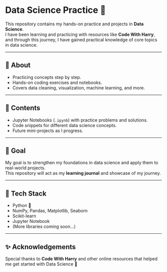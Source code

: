 # Data Science Practice 🚀

This repository contains my hands-on practice and projects in **Data Science**.  
I have been learning and practicing with resources like **Code With Harry**, and through this journey, I have gained practical knowledge of core topics in data science.

---

## 📌 About
- Practicing concepts step by step.
- Hands-on coding exercises and notebooks.
- Covers data cleaning, visualization, machine learning, and more.

---

## 📂 Contents
- Jupyter Notebooks (`.ipynb`) with practice problems and solutions.
- Code snippets for different data science concepts.
- Future mini-projects as I progress.

---

## 🎯 Goal
My goal is to strengthen my foundations in data science and apply them to real-world projects.  
This repository will act as my **learning journal** and showcase of my journey.

---

## 🔧 Tech Stack
- Python 🐍  
- NumPy, Pandas, Matplotlib, Seaborn  
- Scikit-learn  
- Jupyter Notebook  
- (More libraries coming soon…)

---

## ✨ Acknowledgements
Special thanks to **Code With Harry** and other online resources that helped me get started with Data Science 🚀
